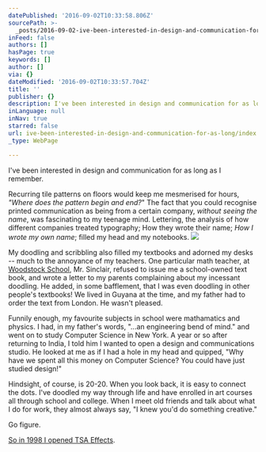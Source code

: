 ```yaml
---
datePublished: '2016-09-02T10:33:58.806Z'
sourcePath: >-
  _posts/2016-09-02-ive-been-interested-in-design-and-communication-for-as-long.md
inFeed: false
authors: []
hasPage: true
keywords: []
author: []
via: {}
dateModified: '2016-09-02T10:33:57.704Z'
title: ''
publisher: {}
description: I've been interested in design and communication for as long as I remember.
inLanguage: null
inNav: true
starred: false
url: ive-been-interested-in-design-and-communication-for-as-long/index.html
_type: WebPage

---
```

I've been interested in design and communication for as long as I remember.

Recurring tile patterns on floors would keep me mesmerised for hours, _"Where does the pattern begin and end?_" The fact that you could recognise printed communication as being from a certain company, _without seeing the name_, was fascinating to my teenage mind. Lettering, the analysis of how different companies treated typography; How they wrote their name; _How I wrote my own name_; filled my head and my notebooks.
![](https://the-grid-user-content.s3-us-west-2.amazonaws.com/59a9b883-a09a-4289-94de-f904c30be0a7.jpg)

My doodling and scribbling also filled my textbooks and adorned my desks -- much to the annoyance of my teachers. One particular math teacher, at [Woodstock School][0], Mr. Sinclair, refused to issue me a school-owned text book, and wrote a letter to my parents complaining about my incessant doodling. He added, in some bafflement, that I was even doodling in other people's textbooks! We lived in Guyana at the time, and my father had to order the text from London. He wasn't pleased.

Funnily enough, my favourite subjects in school were mathamatics and physics. I had, in my father's words, "...an engineering bend of mind." and went on to study Computer Science in New York. A year or so after returning to India, I told him I wanted to open a design and communications studio. He looked at me as if I had a hole in my head and quipped, "Why have we spent all this money on Computer Science? You could have just studied design!"

Hindsight, of course, is 20-20\. When you look back, it is easy to connect the dots. I've doodled my way through life and have enrolled in art courses all through school and college. When I meet old friends and talk about what I do for work, they almost always say, "I knew you'd do something creative."

Go figure.

[So in 1998 I opened TSA Effects][1].

[0]: http://www.woodstockschool.com/
[1]: http://www.tsa.in/